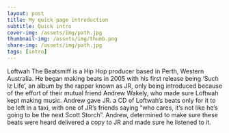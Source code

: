 ```yaml
---
layout: post
title: My quick page introduction
subtitle: Quick intro
cover-img: /assets/img/path.jpg
thumbnail-img: /assets/img/thumb.png
share-img: /assets/img/path.jpg
tags: [intro]
---
```


Loftwah The Beatsmiff is a Hip Hop producer based in Perth, Western Australia. He began making beats in 2005 with his first release being ‘Such Iz Life’, an album by the rapper known as JR, only being introduced because of the effort of their mutual friend Andrew Wakely, who made sure Loftwah kept making music. Andrew gave JR. a CD of Loftwah’s beats only for it to be left in a taxi, with one of JR’s friends saying “who cares, it’s not like he’s going to be the next Scott Storch”. Andrew, determined to make sure these beats were heard delivered a copy to JR and made sure he listened to it.